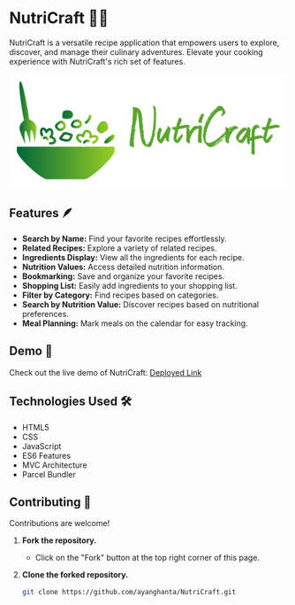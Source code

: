 # NutriCraft 🍲✨

NutriCraft is a versatile recipe application that empowers users to explore, discover, and manage their culinary adventures. Elevate your cooking experience with NutriCraft's rich set of features.

![NutriCraft](img/main-logo.png)

<!-- <img src="img/main-logo.png" alt="NutriCraft" style="width:500px;"> -->

## Features 🪶

- **Search by Name:** Find your favorite recipes effortlessly.
- **Related Recipes:** Explore a variety of related recipes.
- **Ingredients Display:** View all the ingredients for each recipe.
- **Nutrition Values:** Access detailed nutrition information.
- **Bookmarking:** Save and organize your favorite recipes.
- **Shopping List:** Easily add ingredients to your shopping list.
- **Filter by Category:** Find recipes based on categories.
- **Search by Nutrition Value:** Discover recipes based on nutritional preferences.
- **Meal Planning:** Mark meals on the calendar for easy tracking.

## Demo 🚀

Check out the live demo of NutriCraft: [Deployed Link](https://nutricraft.netlify.app/)

## Technologies Used 🛠️

- HTML5
- CSS
- JavaScript
- ES6 Features
- MVC Architecture
- Parcel Bundler

## Contributing 🤝

Contributions are welcome!

1. **Fork the repository.**

   - Click on the "Fork" button at the top right corner of this page.

2. **Clone the forked repository.**
   ```bash
   git clone https://github.com/ayanghanta/NutriCraft.git
   ```
